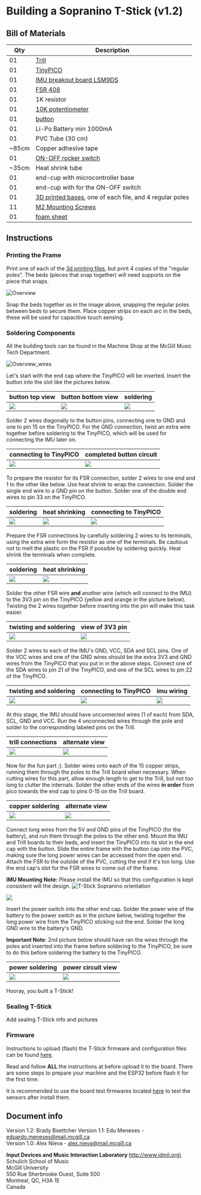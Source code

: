 # Building a Sopranino T-Stick (v1.2)

## Bill of Materials

Qty   | Description
------|---------------------
01    | [Trill](https://shop.bela.io/products/trill-craft/)     
01    | [TinyPICO](https://www.adafruit.com/product/4335)        
01    | [IMU breakout board LSM9DS](https://www.sparkfun.com/products/13284)
01    | [FSR 408](https://www.robotshop.com/ca/en/interlink-24-long-fsr.html)
01    | 1K resistor
01    | [10K potentiometer](https://www.digikey.com/products/en?mpart=PV36W103C01B00&v=118)
01    | [button](https://www.digikey.ca/product-detail/en/c-k/PTS125SM43-2-LFS/CKN9100-ND/1146743)
01    | Li-Po Battery min 1000mA
01    | PVC Tube (30 cm)
~85cm | Copper adhesive tape
01    | [ON-OFF rocker switch](https://www.digikey.ca/product-detail/en/RA1113112R/EG5619-ND/3778055/?itemSeq=307636370)
~35cm | Heat shrink tube
01    | end-cup with microcontroller base
01    | end-cup with for the ON-OFF switch
01    | [3D printed bases](../3D_printing/), one of each file, and 4 regular poles
11    | [M2 Mounting Screws](https://www.digikey.ca/product-detail/en/MPMS+002+0008+PH/H739-ND/274950/?itemSeq=307635387)
01    | [foam sheet](https://www.amazon.ca/Craft-Foam-Sheets-Assorted-Colours/dp/B005EQPRM6)

## Instructions

### Printing the Frame

Print one of each of the [3d printing files](../3D_printing/), but print 4 copies of the "regular poles".
The beds (pieces that snap together) will need supports on the piece that snaps.

![Overview](./images/construction/0_overview.jpg "3d printing overview")

Snap the beds together as in the image above, snapping the regular poles between beds to secure them.
Place copper strips on each arc in the beds, these will be used for capacitive touch sensing.

### Soldering Components

All the building tools can be found in the Machine Shop at the McGill Music Tech Department.

![Overview_wires](./images/construction/1_overview_wires.jpg "wiring overview")

Let's start with the end cap where the TinyPICO will be inserted. Insert the button into the slot like the pictures below.

button top view| button bottom view | soldering
--- | --- | ---
![](./images/construction/2_button.jpg) | ![](./images/construction/3_button.jpg) | ![](./images/construction/4_button.jpg)

Solder 2 wires diagonally to the button pins, connecting one to GND and one to pin 15 on the TinyPICO. For the GND connection, twist an extra wire together before soldering to the TinyPICO, which will be used for connecting the IMU later on.

connecting to TinyPICO | completed button circuit
--- | ---
![](./images/construction/5_pico.jpg) | ![](./images/construction/6_pico.jpg)

To prepare the resistor for its FSR connection, solder 2 wires to one end and 1 to the other like below. Use heat shrink to wrap the connection. Solder the single end wire to a GND pin on the button. Solder one of the double end wires to pin 33 on the TinyPICO.

soldering | heat shrinking | connecting to TinyPICO
--- | --- | ---
![](./images/construction/7_resistor.jpg) | ![](./images/construction/8_resistor.jpg) | ![](./images/construction/9_resistor.jpg)

Prepare the FSR connections by carefully soldering 2 wires to its terminals, using the extra wire form the resistor as one of the terminals. Be cautious not to melt the plastic on the FSR if possible by soldering quickly. Heat shrink the terminals when complete. 

soldering | heat shrinking
--- | ---
![](./images/construction/10_fsr.jpg) | ![](./images/construction/11_fsr.jpg)

Solder the other FSR wire **and** another wire (which will connect to the IMU) to the 3V3 pin on the TinyPICO (yellow and orange in the picture below). Twisting the 2 wires together before inserting into the pin will make this task easier.

twisting and soldering | view of 3V3 pin
--- | ---
![](./images/construction/12_fsr.jpg) | ![](./images/construction/13_fsr.jpg)

Solder 2 wires to each of the IMU's GND, VCC, SDA and SCL pins. One of the VCC wires and one of the GND wires should be the extra 3V3 and GND wires from the TinyPICO that you put in in the above steps. Connect one of the SDA wires to pin 21 of the TinyPICO, and one of the SCL wires to pin 22 of the TinyPICO. 

twisting and soldering | connecting to TinyPICO | imu wiring
--- | --- | ---
![](./images/construction/14_imu.jpg) | ![](./images/construction/15_imu.jpg) | ![](./images/construction/16_imu.jpg)

At this stage, the IMU should have unconnected wires (1 of each) from SDA, SCL, GND and VCC. Run the 4 unconnected wires through the pole and solder to the corresponding labeled pins on the Trill.

trill connections | alternate view
--- | ---
![](./images/construction/17_trill.jpg) | ![](./images/construction/18_trill.jpg)

Now for the fun part ;). Solder wires onto each of the 15 copper strips, running them through the poles to the Trill board when necessary. When cutting wires for this part, allow enough length to get to the Trill, but not too long to clutter the internals. Solder the other ends of the wires **in order** from pico towards the end cap to pins 0-15 on the Trill board.

copper soldering | alternate view
--- | ---
![](./images/construction/19_trill.jpg) | ![](./images/construction/20_trill.jpg)

Connect long wires from the 5V and GND pins of the TinyPICO (for the battery), and run them through the poles to the other end. Mount the IMU and Trill boards to their beds, and insert the TinyPICO into its slot in the end cap with the button. Slide the entire frame with the button cap into the PVC, making sure the long power wires can be accessed from the open end. Attach the FSR to the outside of the PVC, cutting the end if it's too long. Use the end cap's slot for the FSR wires to come out of the frame.

**IMU Mounting Note:**
Please install the IMU so that this configuration is kept consistent will the design.
![T-Stick Sopranino orientation](./images/T-Stick-Orientation.png "T-Stick Sopranino orientation")


![](./images/construction/24_insertion.jpg)

Insert the power switch into the other end cap. Solder the power wire of the battery to the power switch as in the picture below, twisting together the long power wire from the TinyPICO sticking out the end. Solder the long GND wire to the battery's GND.

**Important Note**: 2nd picture below should have ran the wires through the poles and inserted into the frame before soldering to the TinyPICO, be sure to do this before soldering the battery to the TinyPICO.

power soldering | power circuit view
--- | ---
![](./images/construction/21_power.jpg) | ![](./images/construction/22_power.jpg)

Hooray, you built a T-Stick!

### Sealing T-Stick
Add sealing T-Stick info and pictures

### Firmware

Instructions to upload (flash) the T-Stick firmware and configuration files can be found [here](./Firmware_update_instructions.md).

Read and follow __ALL__ the instructions at before upload it to the board. There are some steps to prepare your machine and the ESP32 before flash it for the first time.

It is recommended to use the board test firmwares located [here](../test_config) to test the sensors after install them.

## Document info

Version 1.2: Brady Boettcher
Version 1.1: Edu Meneses - eduardo.meneses@mail.mcgill.ca\
Version 1.0: Alex Nieva - alex.nieva@mail.mcgill.ca

__Input Devices and Music Interaction Laboratory__
http://www.idmil.org\
Schulich School of Music\
McGill University\
550 Rue Sherbrooke Ouest, Suite 500\
Montreal, QC, H3A 1E\
Canada

